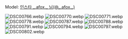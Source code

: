 ﻿---
dddd: 2024.08.17 팝콘 토
nickname: _.afox._
sns_type: isnta
sns_id: _.afox._
---

<a name="_.afox._"></a>
Model: <a href="https://www.instagram.com/_.afox._" target="_blank">인스타 \_.afox.\_ 님(@\_.afox.\_)</a>

![DSC00766.webp](/assets/img/2024/08-17/에이폭스/DSC00766.webp)
![DSC00770.webp](/assets/img/2024/08-17/에이폭스/DSC00770.webp)
![DSC00771.webp](/assets/img/2024/08-17/에이폭스/DSC00771.webp)
![DSC00778.webp](/assets/img/2024/08-17/에이폭스/DSC00778.webp)
![DSC00787.webp](/assets/img/2024/08-17/에이폭스/DSC00787.webp)
![DSC00788.webp](/assets/img/2024/08-17/에이폭스/DSC00788.webp)
![DSC00791.webp](/assets/img/2024/08-17/에이폭스/DSC00791.webp)
![DSC00794.webp](/assets/img/2024/08-17/에이폭스/DSC00794.webp)
![DSC00797.webp](/assets/img/2024/08-17/에이폭스/DSC00797.webp)
![DSC00802.webp](/assets/img/2024/08-17/에이폭스/DSC00802.webp)